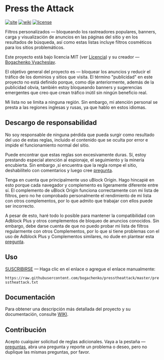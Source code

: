<!--
This file is part of the Press the Attack project,
Copyright (c) 2018 Bogachenko Vyacheslav

Press the Attack is a free project: you can distribute it and/or modify
it in accordance with the MIT license published by the Massachusetts Institute of Technology.

The Press the Attack project is distributed in the hope that it will be useful,
and is provided "AS IS", WITHOUT ANY WARRANTY, EXPRESSLY EXPRESSED OR IMPLIED.
WE ARE NOT RESPONSIBLE FOR ANY DAMAGES DUE TO THE USE OF THIS PROJECT OR ITS PARTS.
For more information, see the MIT license.

Author: Bogachenko Vyacheslav <https://github.com/bogachenko>
Email: bogachenkove@gmail.com
Github: https://github.com/bogachenko/presstheattack/
Last modified: 27 November 2018
License: MIT <https://github.com/bogachenko/presstheattack/blob/master/LICENSE.md>
Problem reports: https://github.com/bogachenko/presstheattack/issues
Title: README.es-ES.md
URL: https://raw.githubusercontent.com/bogachenko/presstheattack/master/README.es-ES.md
Wiki: https://github.com/bogachenko/presstheattack/wiki

Download the entire Press the Attack project at https://github.com/bogachenko/presstheattack/archive/master.zip -->

# Press the Attack
[![site](https://img.shields.io/badge/site-up-%233fb912.svg)](https://bogachenko.github.io/presstheattack/)
[![wiki](https://img.shields.io/badge/wiki-up-%233fb912.svg)](https://github.com/bogachenko/presstheattack/wiki)
[![license](https://img.shields.io/badge/license-MIT-%233fb912.svg)](https://raw.githubusercontent.com/bogachenko/presstheattack/master/LICENSE.md)

Filtros personalizados — bloqueando los rastreadores populares, banners, carga y visualización de anuncios en las páginas del sitio y en los resultados de búsqueda, así como estas listas incluye filtros cosméticos para los sitios problemáticos.

Este proyecto está bajo licencia MIT (ver [Licencia](https://raw.githubusercontent.com/bogachenko/presstheattack/master/LICENSE.md)) y su creador — [Bogachenko Vyacheslav](https://github.com/bogachenko).

El objetivo general del proyecto es — bloquear los anuncios y reducir el tráfico de los dominios y sitios que visita.
El término "publicidad" en este proyecto no está definido porque, como dije anteriormente, además de la publicidad obvia, también estoy bloqueando banners y sugerencias emergentes que creo que crean tráfico inútil sin ningún beneficio real.

Mi lista no se limita a ninguna región. Sin embargo, mi atención personal se presta a las regiones inglesas y rusas, ya que hablo en estos idiomas.

## Descargo de responsabilidad

No soy responsable de ninguna pérdida que pueda surgir como resultado del uso de estas reglas, incluido el contenido que se oculta por error e impide el funcionamiento normal del sitio.

Puede encontrar que estas reglas son excesivamente duras. Sí, estoy prestando especial atención al espionaje, el seguimiento y la minería encubierta.
Sin embargo ,si encuentra que la regla rompe el sitio, deshabilítelo con comentarios y luego cree [pregunta](https://github.com/bogachenko/presstheattack/issues).

Tenga en cuenta que principalmente uso uBlock Origin. Hago hincapié en esto porque cada navegador y complemento es ligeramente diferente entre sí.
El complemento de uBlock Origin funciona correctamente con mi lista de filtros, pero no he comprobado personalmente el rendimiento de mi lista con otros complementos, por lo que admito que trabajar con ellos puede ser incorrecto.

A pesar de esto, haré todo lo posible para mantener la compatibilidad con Adblock Plus y otros complementos de bloqueo de anuncios conocidos.
Sin embargo, debe darse cuenta de que no puedo probar mi lista de filtros regularmente con otros Complementos, por lo que si tiene problemas con el uso de Adblock Plus y Complementos similares, no dude en plantear esta [pregunta](https://github.com/bogachenko/presstheattack/issues).

## Uso

[SUSCRIBIRSE](https://subscribe.adblockplus.org/?location=https%3A%2F%2Fraw.githubusercontent.com%2Fbogachenko%2Fpresstheattack%2Fmaster%2Fpresstheattack.txt&title=Press%20the%20Attack) — Haga clic en el enlace o agregue el enlace manualmente:

`https://raw.githubusercontent.com/bogachenko/presstheattack/master/presstheattack.txt`

## Documentación

Para obtener una descripción más detallada del proyecto y su documentación, consulte [WIKI](https://github.com/bogachenko/presstheattack/wiki).

## Contribución

Acepto cualquier solicitud de reglas adicionales. Vaya a la pestaña  — [preguntas](https://github.com/bogachenko/presstheattack/issues), abra una pregunta y reporte un problema o deseo, pero no duplique las mismas preguntas, por favor.
